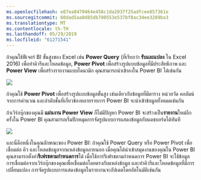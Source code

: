 ```yaml
---
ms.openlocfilehash: e87ea8470464e458c1da2037f25adfcee857361e
ms.sourcegitcommit: 60dad5aa0d85db790553e537bf8ac34ee3289ba3
ms.translationtype: MT
ms.contentlocale: th-TH
ms.lasthandoff: 05/29/2019
ms.locfileid: "61271541"
---
```

ถ้าคุณใช้ฟีเจอร์ BI ขั้นสูงของ Excel เช่น **Power Query** (ที่เรียกว่า **รับและแปลง** ใน Excel 2016) เพื่อทำคิวรีและโหลดข้อมูล, **Power Pivot** เพื่อสร้างรูปแบบข้อมูลที่มีประสิทธิภาพ และ **Power View** เพื่อสร้างรายงานแบบไดนามิก คุณสามารถนำเข้าลงใน Power BI ได้เช่นกัน

![](media/5-3-import-powerpivot-powerview/5-3_1.png)

ถ้าคุณใช้ **Power Pivot** เพื่อสร้างรูปแบบข้อมูลขั้นสูง เช่นเดียวกับข้อมูลที่มีตาราง หน่วยวัด คอลัมน์จากการคำนวณ และลำดับชั้นที่เกี่ยวข้องหลายรายการ Power BI จะนำเข้าข้อมูลทั้งหมดเช่นกัน

ถ้าเวิร์กบุ๊กของคุณมี **แผ่นงาน Power View** ก็ไม่มีปัญหา Power BI จะสร้างเป็น**รายงาน**ใหม่อีกครั้งใน Power BI คุณสามารถเริ่มปักหมุดการจัดรูปแบบการแสดงข้อมูลกับแดชบอร์ดได้ทันที

![](media/5-3-import-powerpivot-powerview/5-3_2.png)

และนี่คือหนึ่งในคุณลักษณะของ Power BI: ถ้าคุณใช้ Power Query หรือ Power Pivot เพื่อเชื่อมต่อ คิว และโหลดข้อมูลจากแหล่งข้อมูลภายนอก เมื่อคุณได้นำเข้าสมุดงานของคุณใน Power BI คุณสามารถตั้งค่า**รีเฟรชตามกำหนดการ**ได้ เมื่อใช้การรีเฟรชตามกำหนดการ Power BI จะใช้ข้อมูลการเชื่อมต่อจากเวิร์กบุ๊กของคุณเพื่อเชื่อมต่อโดยตรงกับแหล่งข้อมูล และทำคิวรีและโหลดข้อมูลที่มีการเปลี่ยนแปลง การจัดรูปแบบการแสดงข้อมูลในรายงานจะอัปเดตโดยอัตโนมัติเช่นกัน

